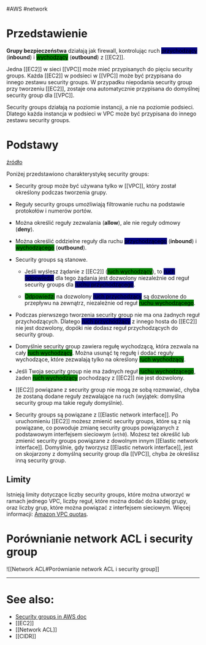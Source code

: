 #AWS #network

# Przedstawienie

**Grupy bezpieczeństwa** działają jak firewall, kontrolując ruch <mark style="background-color: #000082">przychodzący</mark> (**inbound**) i <mark style="background-color: #008200">wychodzący</mark> (**outbound**) z [[EC2]].

Jedna [[EC2]] w sieci [[VPC]] może mieć przypisanych do pięciu security groups. Każda [[EC2]] w podsieci w [[VPC]] może być przypisana do innego zestawu security groups. W przypadku niepodania security group przy tworzeniu [[EC2]], zostaje ona automatycznie przypisana do domyślnej security group dla [[VPC]].

Security groups działają na poziomie instancji, a nie na poziomie podsieci. Dlatego każda instancja w podsieci w VPC może być przypisana do innego zestawu security groups.

# Podstawy

[źródło](https://docs.aws.amazon.com/vpc/latest/userguide/VPC_SecurityGroups.html#VPCSecurityGroups)

Poniżej przedstawiono charakterystykę security groups:

- Security group może być używana tylko w [[VPC]], który został określony podczas tworzenia grupy.

- Reguły security groups umożliwiają filtrowanie ruchu na podstawie protokołów i numerów portów.

- Można określić reguły zezwalania (**allow**), ale nie reguły odmowy (**deny**).

- Można określić oddzielne reguły dla ruchu <mark style="background-color: #000082">przychodzącego</mark> (**inbound**) i <mark style="background-color: #008200">wychodzącego</mark> (**outbound**).

- Security groups są stanowe.
  - Jeśli wyślesz żądanie z [[EC2]] (<mark style="background-color: #008200">ruch wychodzący</mark>), to <mark style="background-color: #000082">ruch odpowiedzi</mark> dla tego żądania jest dozwolony niezależnie od reguł security groups dla <mark style="background-color: #000082">ruchu przychodzącego</mark>.

  - <mark style="background-color: #008200">Odpowiedzi</mark> na dozwolony <mark style="background-color: #000082">ruch przychodzący</mark> są dozwolone do przepływu na zewnątrz, niezależnie od reguł <mark style="background-color: #008200">ruchu wychodzącego</mark>.

- Podczas pierwszego tworzenia security group nie ma ona żadnych reguł przychodzących. Dlatego <mark  style="background-color: #000082">ruch przychodzący</mark> z innego hosta do [[EC2]] nie jest dozwolony, dopóki nie dodasz reguł przychodzących do security group.

- Domyślnie security group zawiera regułę wychodzącą, która zezwala na cały <mark style="background-color: #008200">ruch wychodzący</mark>. Można usunąć tę regułę i dodać reguły wychodzące, które zezwalają tylko na określony <mark style="background-color: #008200">ruch wychodzący</mark>.

- Jeśli Twoja security group nie ma żadnych reguł <mark style="background-color: #008200">ruchu wychodzącego</mark>, żaden <mark style="background-color: #008200">ruch wychodzący</mark> pochodzący z [[EC2]] nie jest dozwolony.

- [[EC2]] powiązane z security group nie mogą ze sobą rozmawiać, chyba że zostaną dodane reguły zezwalające na ruch (wyjątek: domyślna security group ma takie reguły domyślnie).

- Security groups są powiązane z [[Elastic network interface]]. Po uruchomieniu [[EC2]] możesz zmienić security groups, które są z nią powiązane, co powoduje zmianę security groups powiązanych z podstawowym interfejsem sieciowym (`eth0`). Możesz też określić lub zmienić security groups powiązane z dowolnym innym [[Elastic network interface]]. Domyślnie, gdy tworzysz [[Elastic network interface]], jest on skojarzony z domyślną security group dla [[VPC]], chyba że określisz inną security group.

## Limity

Istnieją limity dotyczące liczby security groups, które można utworzyć w ramach jednego VPC, liczby reguł, które można dodać do każdej grupy, oraz liczby grup, które można powiązać z interfejsem sieciowym. Więcej informacji: [Amazon VPC quotas](https://docs.aws.amazon.com/vpc/latest/userguide/amazon-vpc-limits.html).

# Porównianie network ACL i security group

![[Network ACL#Porównianie network ACL i security group]]

---

# See also:

- [Security groups in AWS doc](https://docs.aws.amazon.com/vpc/latest/userguide/VPC_SecurityGroups.html)
- [[EC2]]
- [[Network ACL]]
- [[CIDR]]
